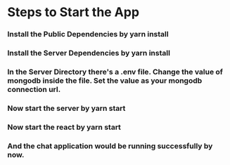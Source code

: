 # Steps to Start the App

### Install the Public Dependencies by yarn install
### Install the Server Dependencies by yarn install
### In the Server Directory there's a .env file. Change the value of mongodb inside the file. Set the  value as your mongodb connection url.
### Now start the server by yarn start
### Now start the react by yarn start
### And the chat application would be running successfully by now.
